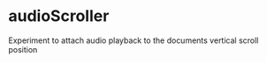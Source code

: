 audioScroller
=============

Experiment to attach audio playback to the documents vertical scroll position
